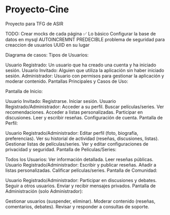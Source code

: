 # Proyecto-Cine
Proyecto para TFG de ASIR

TODO: Crear mocks de cada página ✅ Lo básico
Configurar la base de datos en mysql
AUTOINCREMNT PREDECIBLE problema de seguridad para creaccion de usuarios UUID en su lugar

Diagrama de casos: 
Tipos de Usuarios:

Usuario Registrado: Un usuario que ha creado una cuenta y ha iniciado sesión.
Usuario Invitado: Alguien que utiliza la aplicación sin haber iniciado sesión.
Administrador: Usuario con permisos para gestionar la aplicación y moderar contenido.
Pantallas Principales y Casos de Uso:

Pantalla de Inicio:

Usuario Invitado:
Registrarse.
Iniciar sesión.
Usuario Registrado/Administrador:
Acceder a su perfil.
Buscar películas/series.
Ver recomendaciones.
Acceder a listas personalizadas.
Participar en discusiones.
Leer y escribir reseñas.
Configuración de cuenta.
Pantalla de Perfil:

Usuario Registrado/Administrador:
Editar perfil (foto, biografía, preferencias).
Ver su historial de actividad (reseñas, discusiones, listas).
Gestionar listas de películas/series.
Ver y editar configuraciones de privacidad y seguridad.
Pantalla de Películas/Series:

Todos los Usuarios:
Ver información detallada.
Leer reseñas públicas.
Usuario Registrado/Administrador:
Escribir y publicar reseñas.
Añadir a listas personalizadas.
Calificar películas/series.
Pantalla de Comunidad:

Usuario Registrado/Administrador:
Participar en discusiones y debates.
Seguir a otros usuarios.
Enviar y recibir mensajes privados.
Pantalla de Administración (solo Administrador):

Gestionar usuarios (suspender, eliminar).
Moderar contenido (reseñas, comentarios, debates).
Revisar y responder a consultas de soporte.